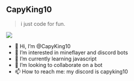 ## CapyKing10
> i just code for fun.

![](https://komarev.com/ghpvc/?username=CapyKing10&color=lightgrey&style=for-the-badge)

- 👋 Hi, I’m @CapyKing10
- 👀 I’m interested in mineflayer and discord bots
- 🌱 I’m currently learning javascript
- 💞️ I’m looking to collaborate on a bot
- 📫 How to reach me: my discord is capyking10
